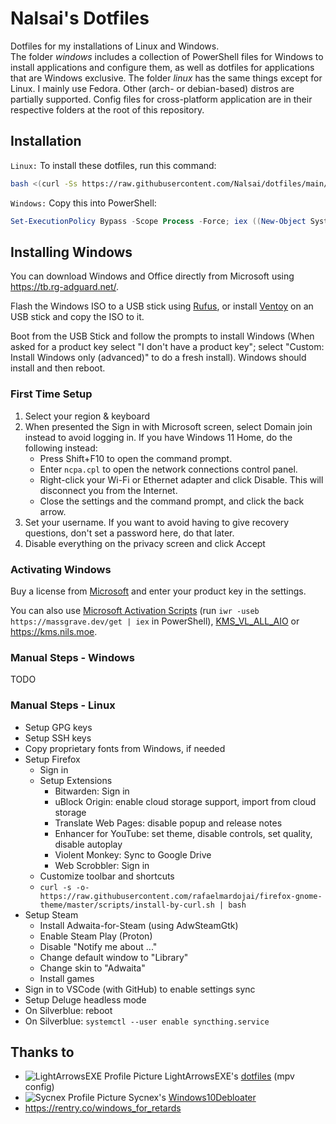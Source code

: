 # Nalsai's Dotfiles

Dotfiles for my installations of Linux and Windows.  
The folder *windows* includes a collection of PowerShell files for Windows to install applications and configure them, as well as dotfiles for applications that are Windows exclusive.
The folder *linux* has the same things except for Linux. I mainly use Fedora. Other (arch- or debian-based) distros are partially supported.
Config files for cross-platform application are in their respective folders at the root of this repository.

## Installation

`Linux:` To install these dotfiles, run this command:

```bash
bash <(curl -Ss https://raw.githubusercontent.com/Nalsai/dotfiles/main/linux/install.sh)
```

`Windows:` Copy this into PowerShell:

```ps1
Set-ExecutionPolicy Bypass -Scope Process -Force; iex ((New-Object System.Net.WebClient).DownloadString('https://raw.githubusercontent.com/Nalsai/dotfiles/main/windows/install.ps1'))
```

## Installing Windows

You can download Windows and Office directly from Microsoft using <https://tb.rg-adguard.net/>.

Flash the Windows ISO to a USB stick using [Rufus](https://rufus.ie/), or install [Ventoy](https://www.ventoy.net/) on an USB stick and copy the ISO to it.

Boot from the USB Stick and follow the prompts to install Windows (When asked for a product key select "I don't have a product key"; select "Custom: Install Windows only (advanced)" to do a fresh install). Windows should install and then reboot.

### First Time Setup

1. Select your region & keyboard
2. When presented the Sign in with Microsoft screen, select Domain join instead to avoid logging in. If you have Windows 11 Home, do the following instead:
    - Press Shift+F10 to open the command prompt.
    - Enter `ncpa.cpl` to open the network connections control panel.
    - Right-click your Wi-Fi or Ethernet adapter and click Disable. This will disconnect you from the Internet.
    - Close the settings and the command prompt, and click the back arrow.
3. Set your username. If you want to avoid having to give recovery questions, don't set a password here, do that later.
4. Disable everything on the privacy screen and click Accept

### Activating Windows

Buy a license from [Microsoft](https://www.microsoft.com/) and enter your product key in the settings.

You can also use [Microsoft Activation Scripts](https://github.com/massgravel/Microsoft-Activation-Scripts/releases) (run `iwr -useb https://massgrave.dev/get | iex` in PowerShell), [KMS_VL_ALL_AIO](https://pastebin.com/cpdmr6HZ) or <https://kms.nils.moe>.

### Manual Steps - Windows

TODO

### Manual Steps - Linux

- Setup GPG keys
- Setup SSH keys
- Copy proprietary fonts from Windows, if needed
- Setup Firefox
  - Sign in
  - Setup Extensions
    - Bitwarden: Sign in
    - uBlock Origin: enable cloud storage support, import from cloud storage
    - Translate Web Pages: disable popup and release notes
    - Enhancer for YouTube: set theme, disable controls, set quality, disable autoplay
    - Violent Monkey: Sync to Google Drive
    - Web Scrobbler: Sign in
  - Customize toolbar and shortcuts
  - `curl -s -o- https://raw.githubusercontent.com/rafaelmardojai/firefox-gnome-theme/master/scripts/install-by-curl.sh | bash`
- Setup Steam
  - Install Adwaita-for-Steam (using AdwSteamGtk)
  - Enable Steam Play (Proton)
  - Disable "Notify me about ..."
  - Change default window to "Library"
  - Change skin to "Adwaita"
  - Install games
- Sign in to VSCode (with GitHub) to enable settings sync
- Setup Deluge headless mode
- On Silverblue: reboot
- On Silverblue: `systemctl --user enable syncthing.service`

## Thanks to

- ![LightArrowsEXE Profile Picture](https://avatars.githubusercontent.com/LightArrowsEXE?s=12) LightArrowsEXE's [dotfiles](https://github.com/LightArrowsEXE/dotfiles) (mpv config)
- ![Sycnex Profile Picture](https://avatars.githubusercontent.com/Sycnex?s=12) Sycnex's [Windows10Debloater](https://github.com/Sycnex/Windows10Debloater)
- <https://rentry.co/windows_for_retards>

